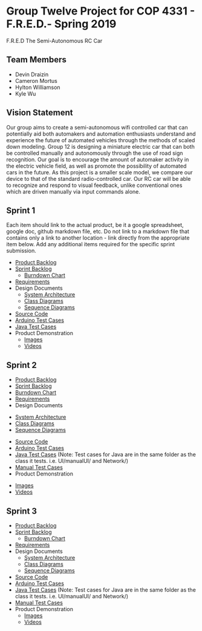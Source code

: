 # Group Twelve Project for COP 4331 - F.R.E.D.- Spring 2019
F.R.E.D The Semi-Autonomous RC Car

## Team Members
- Devin Draizin
- Cameron Mortus
- Hylton Williamson
- Kyle Wu

## Vision Statement

Our group aims to create a semi-autonomous wifi controlled car that can potentially aid both automakers and automation enthusiasts understand and experience the future of automated vehicles through the methods of scaled down modeling. Group 12 is designing a miniature electric car that can both be controlled manually and autonomously through the use of road sign recognition. Our goal is to encourage the amount of automaker activity in the electric vehicle field, as well as promote the possibility of automated cars in the future. As this project is a smaller scale model, we compare our device to that of the standard radio-controlled car. Our RC car will be able to recognize and respond to visual feedback, unlike conventional ones which are driven manually via input commands alone.

## Sprint 1
Each item should link to the actual product, be it a google spreadsheet, google doc, github markdown file, etc. Do not link to a markdown file that contains only a link to another location - link directly from the appropriate item below. Add any additional items required for the specific sprint submission.

* [Product Backlog](https://github.com/COP4331Group12/F.R.E.D./blob/master/ProductBacklog.md)
* [Sprint Backlog](https://github.com/COP4331Group12/F.R.E.D./blob/master/Sprint_Backlog1.md)
  * [Burndown Chart](https://drive.google.com/file/d/18vMH9waBDO9OKegmeN9Cmw2NXagwG2h3/view?usp=sharing)
* [Requirements](https://github.com/COP4331Group12/F.R.E.D./blob/master/Requirements.md)
* Design Documents
  - [System Architecture](https://github.com/COP4331Group12/F.R.E.D./blob/master/System_Architecture.md)
  - [Class Diagrams](https://github.com/COP4331Group12/F.R.E.D./blob/master/Markdown/Class_Diagram.jpg)
  - [Sequence Diagrams](https://github.com/COP4331Group12/F.R.E.D./blob/master/Markdown/Sequence_Diagram.jpg)
* [Source Code](https://github.com/COP4331Group12/F.R.E.D./blob/master/Code)
* [Arduino Test Cases](https://github.com/COP4331Group12/F.R.E.D./tree/master/Code/ArduinoSource/Test)
* [Java Test Cases](https://github.com/COP4331Group12/F.R.E.D./tree/master/Code/src/Tests)
* Product Demonstration
  - [Images](https://github.com/COP4331Group12/F.R.E.D./blob/master/Images)
  - [Videos](https://github.com/COP4331Group12/F.R.E.D./blob/master/Markdown/Youtube_Video_Demos.md)

## Sprint 2

* [Product Backlog](https://github.com/COP4331Group12/F.R.E.D./blob/master/ProductBacklog.md)
* [Sprint Backlog](https://github.com/COP4331Group12/F.R.E.D./blob/master/Sprint_Backlog2.md)
 * [Burndown Chart](https://docs.google.com/spreadsheets/d/10S80-vCixam7lW2yfPUcZB6qMGkhUVMaUCMdWhV3SIE/edit?usp=sharing)
* [Requirements](https://github.com/COP4331Group12/F.R.E.D./blob/master/Requirements.md)
* Design Documents
 - [System Architecture](https://github.com/COP4331Group12/F.R.E.D./blob/master/System_Architecture.md)
 - [Class Diagrams](https://github.com/COP4331Group12/F.R.E.D./blob/master/Markdown/Class_Diagram.jpg)
 - [Sequence Diagrams](https://github.com/COP4331Group12/F.R.E.D./blob/master/Markdown/Sequence_Diagram.jpg)
* [Source Code](https://github.com/COP4331Group12/F.R.E.D./blob/master/Code)
* [Arduino Test Cases](https://github.com/COP4331Group12/F.R.E.D./tree/master/Code/ArduinoSource/Test)
* [Java Test Cases](https://github.com/COP4331Group12/F.R.E.D./tree/master/Code/src) (Note: Test cases for Java are in the same folder as the class it tests. i.e. UI/manualUI/ and Network/)
* [Manual Test Cases](https://github.com/COP4331Group12/F.R.E.D./blob/master/Manual%20Test%20Cases.md)
* Product Demonstration
 - [Images](https://github.com/COP4331Group12/F.R.E.D./blob/master/Images)
 - [Videos](https://github.com/COP4331Group12/F.R.E.D./blob/master/Markdown/Youtube_Video_Demos.md)
  
  ## Sprint 3

* [Product Backlog](https://github.com/COP4331Group12/F.R.E.D./blob/master/ProductBacklog.md)
* [Sprint Backlog](https://github.com/COP4331Group12/F.R.E.D./blob/master/Sprint_Backlog2.md)
  * [Burndown Chart](https://docs.google.com/spreadsheets/d/10S80-vCixam7lW2yfPUcZB6qMGkhUVMaUCMdWhV3SIE/edit?usp=sharing)
* [Requirements](https://github.com/COP4331Group12/F.R.E.D./blob/master/Requirements.md)
* Design Documents
  - [System Architecture](https://github.com/COP4331Group12/F.R.E.D./blob/master/System_Architecture.md)
  - [Class Diagrams](https://github.com/COP4331Group12/F.R.E.D./blob/master/Markdown/Class_Diagram.jpg)
  - [Sequence Diagrams](https://github.com/COP4331Group12/F.R.E.D./blob/master/Markdown/Sequence_Diagram.jpg)
* [Source Code](https://github.com/COP4331Group12/F.R.E.D./blob/master/Code)
* [Arduino Test Cases](https://github.com/COP4331Group12/F.R.E.D./tree/master/Code/ArduinoSource/Test)
* [Java Test Cases](https://github.com/COP4331Group12/F.R.E.D./tree/master/Code/src) (Note: Test cases for Java are in the same folder as the class it tests. i.e. UI/manualUI/ and Network/)
* [Manual Test Cases](https://github.com/COP4331Group12/F.R.E.D./blob/master/Manual%20Test%20Cases.md)
* Product Demonstration
  - [Images](https://github.com/COP4331Group12/F.R.E.D./blob/master/Images)
  - [Videos](https://github.com/COP4331Group12/F.R.E.D./blob/master/Markdown/Youtube_Video_Demos.md)

